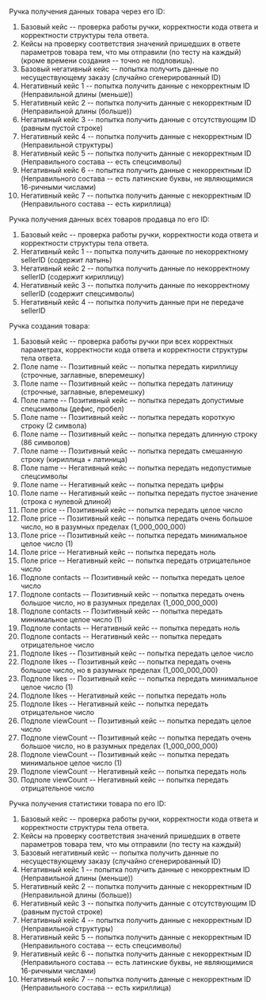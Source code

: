 Ручка получения данных товара через его ID:
1. Базовый кейс -- проверка работы ручки, корректности кода ответа и корректности структуры тела ответа.
2. Кейсы на проверку соответствия значений пришедших в ответе параметров товара тем, что мы отправили (по тесту на каждый)(кроме времени создания -- точно не подловишь).
3. Базовый негативный кейс -- попытка получить данные по несуществующему заказу (случайно сгенерированный ID)
4. Негативный кейс 1 -- попытка получить данные с некорректным ID (Неправильной длины (меньше))
5. Негативный кейс 2 -- попытка получить данные с некорректным ID (Неправильной длины (больше))
6. Негативный кейс 3 -- попытка получить данные с отсутствующим ID (равным пустой строке)
7. Негативный кейс 4 -- попытка получить данные с некорректным ID (Неправильной структуры)
8. Негативный кейс 5 -- попытка получить данные с некорректным ID (Неправильного состава -- есть спецсимволы)
9. Негативный кейс 6 -- попытка получить данные с некорректным ID (Неправильного состава -- есть латинские буквы, не являющимися 16-ричными числами)
10. Негативный кейс 7 -- попытка получить данные с некорректным ID (Неправильного состава -- есть кириллица)


Ручка получения данных всех товаров продавца по его ID:
1. Базовый кейс -- проверка работы ручки, корректности кода ответа и корректности структуры тела ответа.
2. Негативный кейс 1 -- попытка получить данные по некорректному sellerID (содержит латынь)
3. Негативный кейс 2 -- попытка получить данные по некорректному sellerID (содержит кириллицу)
4. Негативный кейс 3 -- попытка получить данные по некорректному sellerID (содержит спецсимволы)
5. Негативный кейс 4 -- попытка получить данные при не передаче sellerID


Ручка создания товара:
1. Базовый кейс -- проверка работы ручки при всех корректных параметрах, корректности кода ответа и корректности структуры тела ответа.
2. Поле name -- Позитивный кейс -- попытка передать кириллицу (строчные, заглавные, вперемешку)
3. Поле name -- Позитивный кейс -- попытка передать латиницу (строчные, заглавные, вперемешку)
4. Поле name -- Позитивный кейс -- попытка передать допустимые спецсимволы (дефис, пробел)
5. Поле name -- Позитивный кейс -- попытка передать короткую строку (2 символа)
6. Поле name -- Позитивный кейс -- попытка передать длинную строку (86 символов)
7. Поле name -- Позитивный кейс -- попытка передать смешанную строку (кириллица + латиница)
8. Поле name -- Негативный кейс -- попытка передать недопустимые спецсимволы
9. Поле name -- Негативный кейс -- попытка передать цифры
10. Поле name -- Негативный кейс -- попытка передать пустое значение (строка с нулевой длиной)
11. Поле price -- Позитивный кейс -- попытка передать целое число
12. Поле price -- Позитивный кейс -- попытка передать очень большое число, но в разумных пределах (1_000_000_000)
13. Поле price -- Позитивный кейс -- попытка передать минимальное целое число (1)
14. Поле price -- Негативный кейс -- попытка передать ноль
15. Поле price -- Негативный кейс -- попытка передать отрицательное число
16. Подполе contacts -- Позитивный кейс -- попытка передать целое число 
17. Подполе contacts -- Позитивный кейс -- попытка передать очень большое число, но в разумных пределах (1_000_000_000)
18. Подполе contacts -- Позитивный кейс -- попытка передать минимальное целое число (1)
19. Подполе contacts -- Негативный кейс -- попытка передать ноль
20. Подполе contacts -- Негативный кейс -- попытка передать отрицательное число
21. Подполе likes -- Позитивный кейс -- попытка передать целое число
22. Подполе likes -- Позитивный кейс -- попытка передать очень большое число, но в разумных пределах (1_000_000_000)
23. Подполе likes -- Позитивный кейс -- попытка передать минимальное целое число (1)
24. Подполе likes -- Негативный кейс -- попытка передать ноль
25. Подполе likes -- Негативный кейс -- попытка передать отрицательное число
26. Подполе viewCount -- Позитивный кейс -- попытка передать целое число
27. Подполе viewCount -- Позитивный кейс -- попытка передать очень большое число, но в разумных пределах (1_000_000_000)
28. Подполе viewCount -- Позитивный кейс -- попытка передать минимальное целое число (1)
29. Подполе viewCount -- Негативный кейс -- попытка передать ноль
30. Подполе viewCount -- Негативный кейс -- попытка передать отрицательное число


Ручка получения статистики товара по его ID:
1. Базовый кейс -- проверка работы ручки, корректности кода ответа и корректности структуры тела ответа.
2. Кейсы на проверку соответствия значений пришедших в ответе параметров товара тем, что мы отправили (по тесту на каждый)
3. Базовый негативный кейс -- попытка получить данные по несуществующему заказу (случайно сгенерированный ID)
4. Негативный кейс 1 -- попытка получить данные с некорректным ID (Неправильной длины (меньше))
5. Негативный кейс 2 -- попытка получить данные с некорректным ID (Неправильной длины (больше))
6. Негативный кейс 3 -- попытка получить данные с отсутствующим ID (равным пустой строке)
7. Негативный кейс 4 -- попытка получить данные с некорректным ID (Неправильной структуры)
8. Негативный кейс 5 -- попытка получить данные с некорректным ID (Неправильного состава -- есть спецсимволы)
9. Негативный кейс 6 -- попытка получить данные с некорректным ID (Неправильного состава -- есть латинские буквы, не являющимися 16-ричными числами)
10. Негативный кейс 7 -- попытка получить данные с некорректным ID (Неправильного состава -- есть кириллица)

